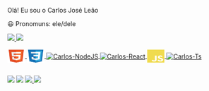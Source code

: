 Olá! Eu sou o Carlos José Leão

😃 Pronomuns: ele/dele

<div>
  <a href="https://github.com/carlos230300">
  <img height="180em" src="https://github-readme-stats.vercel.app/api?username=carlos230300&show_icons=false&theme=dracula&include_all_commits=true&count_private=true"/>
  <img height="150em" src="https://github-readme-stats.vercel.app/api/top-langs/?username=carlos230300&layout=compact&langs_count=7&theme=dracula"/>
</div>
  
 <div style="display: inline_block"><br>      
  <img align="center" alt="Carlos-HTML" height="30" width="40" src="https://raw.githubusercontent.com/devicons/devicon/master/icons/html5/html5-original.svg">
  <img align="center" alt="Carlos-CSS" height="30" width="40" src="https://raw.githubusercontent.com/devicons/devicon/master/icons/css3/css3-original.svg">
   <img align="center" alt="Carlos-NodeJS" height="30" width="40" <img src="https://cdn.jsdelivr.net/gh/devicons/devicon/icons/nodejs/nodejs-original.svg" />
   <img align="center" alt="Carlos-React" height="30" width="40" <img src="https://cdn.jsdelivr.net/gh/devicons/devicon/icons/react/react-original.svg" />
  <img align="center" alt="Carlos-Js" height="30" width="40" src="https://raw.githubusercontent.com/devicons/devicon/master/icons/javascript/javascript-plain.svg">
  <img align="center" alt="Carlos-Ts" height="30" width="40" <img src="https://cdn.jsdelivr.net/gh/devicons/devicon/icons/git/git-original.svg" />
</div>
  
  ##
  
  <div>
  <a href="https://www.instagram.com/leao595/" target="_blank"><img src="https://img.shields.io/badge/-Instagram-%23E4405F?style=for-the-badge&logo=instagram&logoColor=white" target="_blank"></a>
  <a href="https://www.linkedin.com/in/carlos-jos%C3%A9-962b79209/" target="_blank"><img src="https://img.shields.io/badge/-LinkedIn-%230077B5?style=for-the-badge&logo=linkedin&logoColor=white" target="_blank"></a> 
  <a href="https://www.facebook.com/profile.php?id=100034547001558" target="_blank"><img src="https://img.shields.io/badge/Facebook-1877F2?style=for-the-badge&logo=facebook&logoColor=white"</a>
  <a href="https://api.whatsapp.com/send?phone=5531973534959" target="_blank"><img src="https://img.shields.io/badge/WhatsApp-25D366?style=for-the-badge&logo=whatsapp&logoColor=white"</a> 
  </div>
    
    
